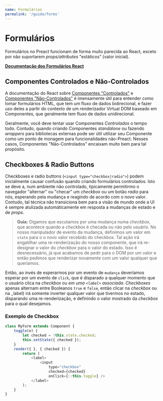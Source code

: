 ```yaml
---
name: Formulários
permalink: '/guide/forms'
---
```


# Formulários

Formulários no Preact funcionam de forma muito parecida ao React, exceto por não suportarem _props/attributes_ "estáticos" (valor inicial).

**[Documentação dos Formulários React ](https://facebook.github.io/react/docs/forms.html)**


## Componentes Controlados e Não-Controlados

A documentação do React sobre [Componentes "Controlados"](https://facebook.github.io/react/docs/forms.html#controlled-components) e [Componentes "Não-Controlados"](https://facebook.github.io/react/docs/forms.html#uncontrolled-components)
é imensamente útil para entender como tomar formulários HTML, que tem um fluxo de dados bidirecional, e fazer uso deles a partir do contexto de um renderizador Virtual DOM baseado em Componentes, que geralmente tem fluxo de dados unidirecional.

Geralmente, você deve tentar usar Componentes _Controlados_ o tempo todo. Contudo, quando criando Componentes _standalone_ ou fazendo _wrappers_ para bibliotecas externas pode ser útil utilizar seu Componente como um ponto de monagem para funcionalidades não-Preact. Nesses casos, Componentes "Não-Controlados" encaixam muito bem para tal propósito.

## Checkboxes & Radio Buttons

Checkboxes e radio buttons (`<input type="checkbox|radio">`) podem inicialmente causar confusão quando criando formulários controlados. Isto se deve a, num ambiente não controlado, tipicamente permitirmo o navegador "alternar" ou "checar" um _checkbox_ ou um botão _radio_ para nós, esperando pela mudança e reagindo de acordo com o novo valor.
Contudo, tal técnica não transiciona bem para a visão de mundo onde a UI é sempre atulizada automáticamente em resposta a mudanças de estado e de _props_.


> **Guia:** Digamos que escutamos por uma mudança numa _checkbox_, que acontece quando a _checkbox_ é checada ou não pelo usuário. No nosso manipulador de evento da mudança, definimos um valor em `state` para o o novo valor recebido do checkbox. Tal ação irá engatilhar uma re-renderização do nosso componente, que irá re-designar o valor do _checkbox_ para o valor do estado. Isso é desnecessário, já que acabamos de pedir para o DOM por um valor e então pedimos que renderizar novamente com um valor qualquer que queriamos.

Então, ao invés de esperarmos por um evento de `mudança` deveríamos esperar por um evento de `click`, que é disparado a qualquer momento que o usuário clica na _checkbox_ ou _em uma `<label>` associada_. _Checkboxes_ apenas alternam entre Booleanos `true` e `false`, então clicar na _checkbox_ ou na _label) irá somente inverter qualquer valor que tivermos no estado, disparando uma re-renderização, e definindo o valor mostrado da _checkbox_ para o qual desejamos.

### Exemplo de Checkbox

```js
class MyForm extends Component {
    toggle(e) {
        let checked = !this.state.checked;
        this.setState({ checked });
    }
    render({ }, { checked }) {
        return (
            <label>
                <input
                    type="checkbox"
                    checked={checked}
                    onClick={::this.toggle} />
            </label>
        );
    }
}
```
